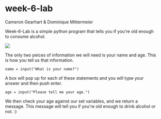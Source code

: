 # week-6-lab
Cameron Gearhart & Dominique Mittermeier

Week-6-Lab is a simple python program that tells you if you're old enough to consume alcohol. 

![](https://media.giphy.com/media/3oKIPbNb1vWdftiVLq/giphy.gif)

The only two peices of information we will need is your name and age. This is how you tell us that information. 

```name = input("What is your name?")```

A box will pop up for each of these statements and you will type your answer and then push enter.

```age = input("Please tell me your age.")```

We then check your age against our set variables, and we return a message. This message will tell you if you're old enough to drink alcohol or not. :) 
